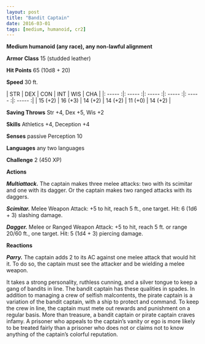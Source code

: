 ```yaml
---
layout: post
title: "Bandit Captain"
date: 2016-03-01
tags: [medium, humanoid, cr2]
---
```


**Medium humanoid (any race), any non-lawful alignment**

**Armor Class** 15 (studded leather)

**Hit Points** 65 (10d8 + 20)

**Speed** 30 ft.

|   STR   |   DEX   |   CON   |   INT   |   WIS   |   CHA   |
|: ----- :|: ----- :|: ----- :|: ----- :|: ----- :|: ----- :|
| 15 (+2) | 16 (+3) | 14 (+2) | 14 (+2) | 11 (+0) | 14 (+2) |

**Saving Throws** Str +4, Dex +5, Wis +2 

**Skills** Athletics +4, Deception +4 

**Senses** passive Perception 10 

**Languages** any two languages

**Challenge** 2 (450 XP) 

**Actions** 

***Multiattack.*** The captain makes three melee attacks: two with its scimitar and one with its dagger. Or the captain makes two ranged attacks with its daggers. 

***Scimitar.*** Melee Weapon Attack: +5 to hit, reach 5 ft., one target. Hit: 6 (1d6 + 3) slashing damage.

***Dagger.*** Melee or Ranged Weapon Attack: +5 to hit, reach 5 ft. or range 20/60 ft., one target. Hit: 5 (1d4 + 3) piercing damage.

**Reactions** 

***Parry.*** The captain adds 2 to its AC against one melee attack that would hit it. To do so, the captain must see the attacker and be wielding a melee weapon. 

It takes a strong personality, ruthless cunning, and a silver tongue to keep a gang of bandits in line. The bandit captain has these qualities in spades. In addition to managing a crew of selfish malcontents, the pirate captain is a variation of the bandit captain, with a ship to protect and command. To keep the crew in line, the captain must mete out rewards and punishment on a regular basis. More than treasure, a bandit captain or pirate captain craves infamy. A prisoner who appeals to the captain’s vanity or ego is more likely to be treated fairly than a prisoner who does not or claims not to know anything of the captain’s colorful reputation.
